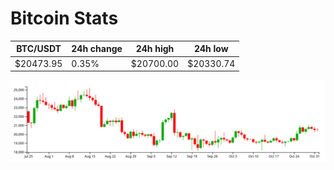 # Bitcoin Stats

BTC/USDT|24h change|24h high|24h low|
|---|---|---|---|
|$20473.95|0.35%|$20700.00|$20330.74|

<img src="./chart.svg">
